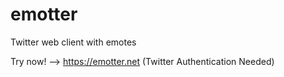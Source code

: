 # emotter
Twitter web client with emotes

Try now! --> https://emotter.net (Twitter Authentication Needed)
